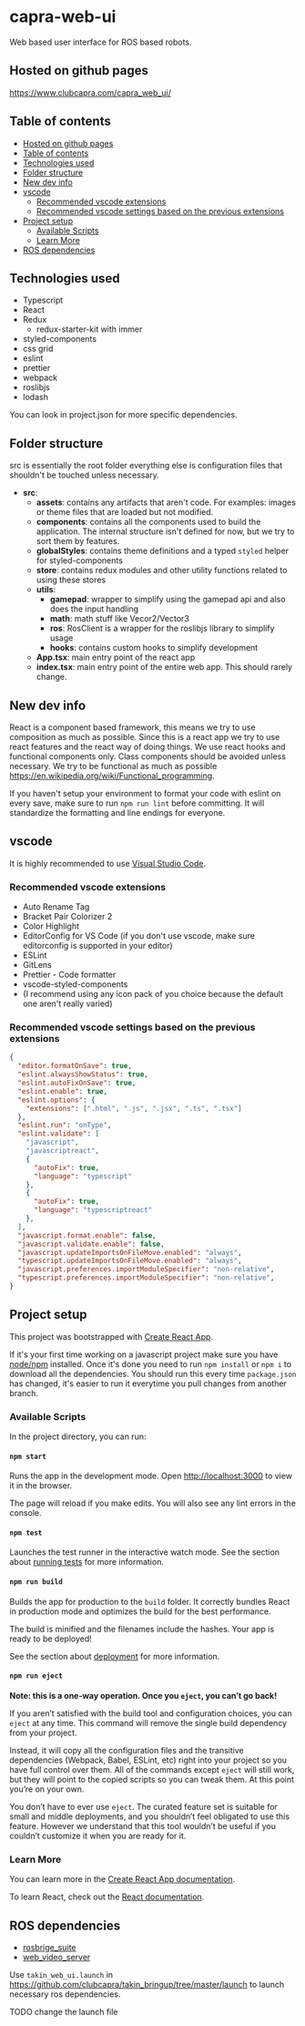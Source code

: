 # capra-web-ui

Web based user interface for ROS based robots.

## Hosted on github pages

<https://www.clubcapra.com/capra_web_ui/>

## Table of contents

- [Hosted on github pages](#hosted-on-github-pages)
- [Table of contents](#table-of-contents)
- [Technologies used](#technologies-used)
- [Folder structure](#folder-structure)
- [New dev info](#new-dev-info)
- [vscode](#vscode)
  - [Recommended vscode extensions](#recommended-vscode-extensions)
  - [Recommended vscode settings based on the previous extensions](#recommended-vscode-settings-based-on-the-previous-extensions)
- [Project setup](#project-setup)
  - [Available Scripts](#available-scripts)
  - [Learn More](#learn-more)
- [ROS dependencies](#ros-dependencies)

## Technologies used

- Typescript
- React
- Redux
  - redux-starter-kit with immer
- styled-components
- css grid
- eslint
- prettier
- webpack
- roslibjs
- lodash

You can look in project.json for more specific dependencies.

## Folder structure

src is essentially the root folder everything else is configuration files that shouldn't be touched unless necessary.

- **src**:
  - **assets**: contains any artifacts that aren't code. For examples: images or theme files that are loaded but not modified.
  - **components**: contains all the components used to build the application. The internal structure isn't defined for now, but we try to sort them by features.
  - **globalStyles**: contains theme definitions and a typed `styled` helper for styled-components
  - **store**: contains redux modules and other utility functions related to using these stores
  - **utils**:
    - **gamepad**: wrapper to simplify using the gamepad api and also does the input handling
    - **math**: math stuff like Vecor2/Vector3
    - **ros**: RosClient is a wrapper for the roslibjs library to simplify usage
    - **hooks**:  contains custom hooks to simplify development
  - **App.tsx**: main entry point of the react app
  - **index.tsx**: main entry point of the entire web app. This should rarely change.

## New dev info

React is a component based framework, this means we try to use composition as much as possible. Since this is a react app we try to use react features and the react way of doing things. We use react hooks and functional components only. Class components should be avoided unless necessary. We try to be functional as much as possible <https://en.wikipedia.org/wiki/Functional_programming>.

If you haven't setup your environment to format your code with eslint on every save, make sure to run `npm run lint` before committing. It will standardize the formatting and line endings for everyone.

## vscode

It is highly recommended to use [Visual Studio Code](https://code.visualstudio.com/).

### Recommended vscode extensions

- Auto Rename Tag
- Bracket Pair Colorizer 2
- Color Highlight
- EditorConfig for VS Code (if you don't use vscode, make sure editorconfig is supported in your editor)
- ESLint
- GitLens
- Prettier - Code formatter
- vscode-styled-components
- (I recommend using any icon pack of you choice because the default one aren't really varied)

### Recommended vscode settings based on the previous extensions

```json
{
  "editor.formatOnSave": true,
  "eslint.alwaysShowStatus": true,
  "eslint.autoFixOnSave": true,
  "eslint.enable": true,
  "eslint.options": {
    "extensions": [".html", ".js", ".jsx", ".ts", ".tsx"]
  },
  "eslint.run": "onType",
  "eslint.validate": [
    "javascript",
    "javascriptreact",
    {
      "autoFix": true,
      "language": "typescript"
    },
    {
      "autoFix": true,
      "language": "typescriptreact"
    },
  ],
  "javascript.format.enable": false,
  "javascript.validate.enable": false,
  "javascript.updateImportsOnFileMove.enabled": "always",
  "typescript.updateImportsOnFileMove.enabled": "always",
  "javascript.preferences.importModuleSpecifier": "non-relative",
  "typescript.preferences.importModuleSpecifier": "non-relative",
}
```

## Project setup

This project was bootstrapped with [Create React App](https://github.com/facebook/create-react-app).

If it's your first time working on a javascript project make sure you have [node/npm](https://nodejs.org/en/) installed. Once it's done you need to run `npm install` or `npm i` to download all the dependencies. You should run this every time `package.json` has changed, it's easier to run it everytime you pull changes from another branch.

### Available Scripts

In the project directory, you can run:

#### `npm start`

Runs the app in the development mode.
Open [http://localhost:3000](http://localhost:3000) to view it in the browser.

The page will reload if you make edits.
You will also see any lint errors in the console.

#### `npm test`

Launches the test runner in the interactive watch mode.
See the section about [running tests](https://facebook.github.io/create-react-app/docs/running-tests) for more information.

#### `npm run build`

Builds the app for production to the `build` folder.
It correctly bundles React in production mode and optimizes the build for the best performance.

The build is minified and the filenames include the hashes.
Your app is ready to be deployed!

See the section about [deployment](https://facebook.github.io/create-react-app/docs/deployment) for more information.

#### `npm run eject`

**Note: this is a one-way operation. Once you `eject`, you can’t go back!**

If you aren’t satisfied with the build tool and configuration choices, you can `eject` at any time. This command will remove the single build dependency from your project.

Instead, it will copy all the configuration files and the transitive dependencies (Webpack, Babel, ESLint, etc) right into your project so you have full control over them. All of the commands except `eject` will still work, but they will point to the copied scripts so you can tweak them. At this point you’re on your own.

You don’t have to ever use `eject`. The curated feature set is suitable for small and middle deployments, and you shouldn’t feel obligated to use this feature. However we understand that this tool wouldn’t be useful if you couldn’t customize it when you are ready for it.

### Learn More

You can learn more in the [Create React App documentation](https://facebook.github.io/create-react-app/docs/getting-started).

To learn React, check out the [React documentation](https://reactjs.org/).

## ROS dependencies

- [rosbrige_suite](http://wiki.ros.org/rosbridge_suite)
- [web_video_server](http://wiki.ros.org/web_video_server)

Use `takin_web_ui.launch` in <https://github.com/clubcapra/takin_bringup/tree/master/launch> to launch necessary ros dependencies.

TODO change the launch file
